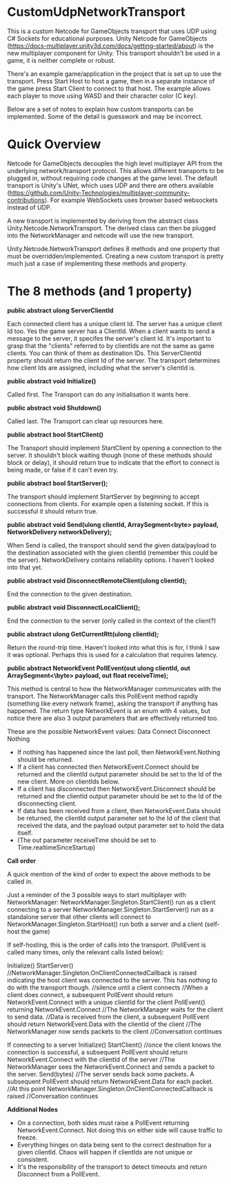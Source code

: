 # CustomUdpNetworkTransport

This is a custom Netcode for GameObjects transport that uses UDP using C# Sockets for educational purposes. Unity Netcode for GameObjects (https://docs-multiplayer.unity3d.com/docs/getting-started/about) is the new multiplayer component for Unity. This transport shouldn't be used in a game, it is neither complete or robust.

There's an example game/application in the project that is set up to use the transport. Press Start Host to host a game, then in a separate instance of the game press Start Client to connect to that host. The example allows each player to move using WASD and their character color (C key).

Below are a set of notes to explain how custom transports can be implemented. Some of the detail is guesswork and may be incorrect.

# Quick Overview

Netcode for GameObjects decouples the high level multiplayer API from the underlying network/transport protocol. This allows different transports to be plugged in, without requiring code changes at the game level. The default transport is Unity's UNet, which uses UDP and there are others available (https://github.com/Unity-Technologies/multiplayer-community-contributions). For example WebSockets uses browser based websockets instead of UDP.

A new transport is implemented by deriving from the abstract class Unity.Netcode.NetworkTransport. The derived class can then be plugged into the NetworkManager and netcode will use the new transport.

Unity.Netcode.NetworkTransport defines 8 methods and one property that must be overridden/implemented. Creating a new custom transport is pretty much just a case of implementing these methods and property.

# The 8 methods (and 1 property)

**public abstract ulong ServerClientId**

Each connected client has a unique client Id. The server has a unique client Id too. Yes the game server has a ClientId. When a client wants to send a message to the server, it specifes the server's client Id. It's important to grasp that the "clients" referred to by clientIds are not the same as game clients. You can think of them as destination IDs. This ServerClientId property should return the client Id of the server. The transport determines how client Ids are assigned, including what the server's clientId is.

**public abstract void Initialize()**

Called first. The Transport can do any initialisation it wants here.

**public abstract void Shutdown()**

Called last. The Transport can clear up resources here.

**public abstract bool StartClient()**

The Transport should implement StartClient by opening a connection to the server. It shouldn't block waiting though (none of these methods should block or delay), it should return true to indicate that the effort to connect is being made, or false if it can't even try.

**public abstract bool StartServer();**

The transport should implement StartServer by beginning to accept connections from clients. For example open a listening socket. If this is successful it should return true.

**public abstract void Send(ulong clientId, ArraySegment\<byte\> payload, NetworkDelivery networkDelivery);**
  
When Send is called, the transport should send the given data/payload to the destination associated with the given clientId (remember this could be the server). NetworkDelivery contains reliability options. I haven't looked into that yet.

**public abstract void DisconnectRemoteClient(ulong clientId);**

End the connection to the given destination.
  
**public abstract void DisconnectLocalClient();**

End the connection to the server (only called in the context of the client?)
  
**public abstract ulong GetCurrentRtt(ulong clientId);**

Return the round-trip time. Haven't looked into what this is for, I think I saw it was optional. Perhaps this is used for a calculation that requires latency.
  
**public abstract NetworkEvent PollEvent(out ulong clientId, out ArraySegment<\byte> payload, out float receiveTime);**
  
This method is central to how the NetworkManager communicates with the transport. The NetworkManager calls this PollEvent method rapidly (something like every network frame), asking the transport if anything has happened. The return type NetworkEvent is an enum with 4 values, but notice there are also 3 output parameters that are effectively returned too.
  
These are the possible NetworkEvent values:
Data
Connect
Disconnect
Nothing

* If nothing has happened since the last poll, then NetworkEvent.Nothing should be returned.
* If a client has connected then NetworkEvent.Connect should be returned and the clientId output parameter should be set to the Id of the new client. More on clientIds below.
* If a client has disconnected then NetworkEvent.Disconnect should be returned and the clientId output parameter should be set to the Id of the disconnecting client.
* If data has been received from a client, then NetworkEvent.Data should be returned, the clientId output parameter set to the Id of the client that received the data, and the payload output parameter set to hold the data itself.
* (The out parameter receiveTime should be set to Time.realtimeSinceStartup)
  
**Call order**
  
A quick mention of the kind of order to expect the above methods to be called in.
  
Just a reminder of the 3 possible ways to start multiplayer with NetworkManager:
NetworkManager.Singleton.StartClient()   run as a client connecting to a server
NetworkManager.Singleton.StartServer()   run as a standalone server that other clients will connect to
NetworkManager.Singleton.StartHost()     run both a server and a client (self-host the game)  

If self-hosting, this is the order of calls into the transport. (PollEvent is called many times, only the relevant calls listed below):  

Initialize()
StartServer()
//NetworkManager.Singleton.OnClientConnectedCallback is raised indicating the host client was connected to the server. This has nothing to do with the transport though.
//silence until a client connects
//When a client does connect, a subsequent PollEvent should return NetworkEvent.Connect with a unique clientId for the client
PollEvent() returning NetworkEvent.Connect
//The NetworkManager waits for the client to send data.
//Data is received from the client, a subsequent PollEvent should return NetworkEvent.Data with the clientId of the client
//The NetworkManager now sends packets to the client
//Conversation continues
  
If connecting to a server
Initialize()
StartClient()
//once the client knows the connection is successful, a subsequent PollEvent should return NetworkEvent.Connect with the clientId of the server
//The NetworkManager sees the NetworkEvent.Connect and sends a packet to the server.
Send(bytes)
//The server sends back some packets. A subsequent PollEvent should return NetworkEvent.Data for each packet. 
//At this point NetworkManager.Singleton.OnClientConnectedCallback is raised
//Conversation continues

**Additional Nodes**
* On a connection, both sides must raise a PollEvent returning NetworkEvent.Connect. Not doing this on either side will cause traffic to freeze.
* Everything hinges on data being sent to the correct destination for a given clientId. Chaos will happen if clientIds are not unique or consistent.
* It's the responsibility of the transport to detect timeouts and return Disconnect from a PollEvent.

  
  
